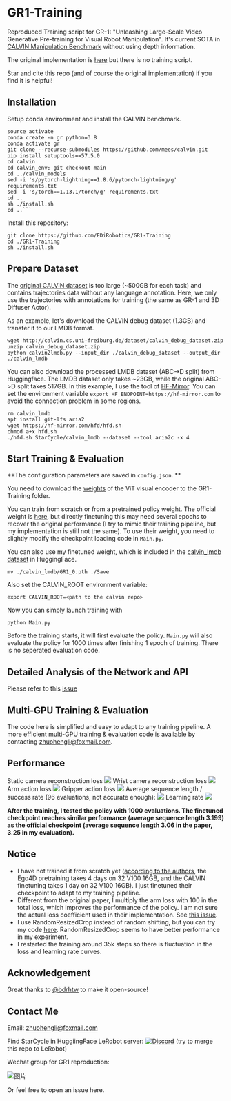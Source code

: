 # GR1-Training
Reproduced Training script for GR-1: "Unleashing Large-Scale Video Generative Pre-training for Visual Robot Manipulation". It's current SOTA in [CALVIN Manipulation Benchmark](http://calvin.cs.uni-freiburg.de/) without using depth information.

The original implementation is [here](https://github.com/bytedance/GR-1) but there is no training script.

Star and cite this repo (and of course the original implementation) if you find it is helpful!

## Installation
Setup conda environment and install the CALVIN benchmark. 
```
source activate
conda create -n gr python=3.8
conda activate gr
git clone --recurse-submodules https://github.com/mees/calvin.git
pip install setuptools==57.5.0
cd calvin
cd calvin_env; git checkout main
cd ../calvin_models
sed -i 's/pytorch-lightning==1.8.6/pytorch-lightning/g' requirements.txt
sed -i 's/torch==1.13.1/torch/g' requirements.txt
cd ..
sh ./install.sh
cd ..```
```
Install this repository:
```
git clone https://github.com/EDiRobotics/GR1-Training
cd ./GR1-Training
sh ./install.sh
```

## Prepare Dataset
The [original CALVIN dataset](https://github.com/mees/calvin/tree/main/dataset) is too large (~500GB for each task) and contains trajectories data without any language annotation. Here, we only use the trajectories with annotations for training (the same as GR-1 and 3D Diffuser Actor). 

As an example, let's download the CALVIN debug dataset (1.3GB) and transfer it to our LMDB format.
```
wget http://calvin.cs.uni-freiburg.de/dataset/calvin_debug_dataset.zip
unzip calvin_debug_dataset.zip
python calvin2lmdb.py --input_dir ./calvin_debug_dataset --output_dir ./calvin_lmdb
```
You can also download the processed LMDB dataset (ABC->D split) from Huggingface. The LMDB dataset only takes ~23GB, while the original ABC->D split takes 517GB. In this example, I use the tool of [HF-Mirror](https://hf-mirror.com/). You can set the environment variable `export HF_ENDPOINT=https://hf-mirror.com` to avoid the connection problem in some regions.
```
rm calvin_lmdb
apt install git-lfs aria2
wget https://hf-mirror.com/hfd/hfd.sh
chmod a+x hfd.sh
./hfd.sh StarCycle/calvin_lmdb --dataset --tool aria2c -x 4
```
## Start Training & Evaluation
**The configuration parameters are saved in `config.json`. **

You need to download the [weights](https://dl.fbaipublicfiles.com/mae/pretrain/mae_pretrain_vit_base.pth) of the ViT visual encoder to the GR1-Training folder.

You can train from scratch or from a pretrained policy weight. The official weight is [here](https://dl.fbaipublicfiles.com/mae/pretrain/mae_pretrain_vit_base.pth), but directly finetuning this may need several epochs to recover the original performance (I try to mimic their training pipeline, but my implementation is still not the same). To use their weight, you need to slightly modify the checkpoint loading code in `Main.py`.

You can also use my finetuned weight, which is included in the [calvin_lmdb dataset](https://huggingface.co/datasets/StarCycle/calvin_lmdb) in HuggingFace.
```
mv ./calvin_lmdb/GR1_0.pth ./Save
```
Also set the CALVIN_ROOT environment variable:
```
export CALVIN_ROOT=<path to the calvin repo>
```
Now you can simply launch training with 
```
python Main.py
```
Before the training starts, it will first evaluate the policy. `Main.py` will also evaluate the policy for 1000 times after finishing 1 epoch of training. There is no seperated evaluation code.

## Detailed Analysis of the Network and API
Please refer to this [issue](https://github.com/bytedance/GR-1/issues/4)

## Multi-GPU Training & Evaluation
The code here is simplified and easy to adapt to any training pipeline. A more efficient multi-GPU training & evaluation code is available by contacting zhuohengli@foxmail.com.

## Performance
Static camera reconstruction loss
![](README_md_files/a1458ad0-143b-11ef-9521-4f1cdbadae6e.jpeg?v=1&type=image)
Wrist camera reconstruction loss
![](README_md_files/bfbcc460-143b-11ef-9521-4f1cdbadae6e.jpeg?v=1&type=image)
Arm action loss
![](README_md_files/48c809f0-143b-11ef-9521-4f1cdbadae6e.jpeg?v=1&type=image)
Gripper action loss
![](README_md_files/7fc15f60-143b-11ef-9521-4f1cdbadae6e.jpeg?v=1&type=image)
Average sequence length / success rate (96 evaluations, not accurate enough):
![](README_md_files/ee920e30-143b-11ef-9521-4f1cdbadae6e.jpeg?v=1&type=image)
Learning rate
![](README_md_files/0df1abf0-143c-11ef-9521-4f1cdbadae6e.jpeg?v=1&type=image)

**After the training, I tested the policy with 1000 evaluations. The finetuned checkpoint reaches similar performance (average sequence length 3.199) as the official checkpoint (average sequence length 3.06 in the paper, 3.25 in my evaluation).**

## Notice
- I have not trained it from scratch yet ([according to the authors](https://github.com/bytedance/GR-1/issues/2), the Ego4D pretraining takes 4 days on 32 V100 16GB, and the CALVIN finetuning takes 1 day on 32 V100 16GB). I just finetuned their checkpoint to adapt to my training pipeline. 
- Different from the original paper, I multiply the arm loss with 100 in the total loss, which improves the performance of the policy. I am not sure the actual loss coefficient used in their implementation. See [this issue](https://github.com/bytedance/GR-1/issues/7).
- I use RandomResizedCrop instead of random shifting, but you can try my code [here](https://github.com/bytedance/GR-1/issues/5). RandomResizedCrop seems to have better performance in my experiment.
- I restarted the training around 35k steps so there is fluctuation in the loss and learning rate curves. 

## Acknowledgement
Great thanks to [@bdrhtw](https://github.com/bdrhtw) to make it open-source!

## Contact Me
Email: zhuohengli@foxmail.com

Find StarCycle in HuggiingFace LeRobot server: [![Discord](https://dcbadge.vercel.app/api/server/C5P34WJ68S?style=flat)](https://discord.gg/s3KuuzsPFb) (try to merge this repo to LeRobot)

Wechat group for GR1 reproduction: 

![图片](https://github.com/EDiRobotics/GR1-Training/assets/33491471/3c03f32a-d6f3-4990-b2a3-45fe1ab09bb9)

Or feel free to open an issue here.

